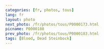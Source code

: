 ```yaml
---
categories: [fr, photos, tous]
lang: fr
layout: photo
next_photo: /fr/photos/tous/P0000173.html
picname: P0000180
prev_photo: /fr/photos/tous/P0000183.html
tags: [Blood, Dead Steinbock]
---
```

